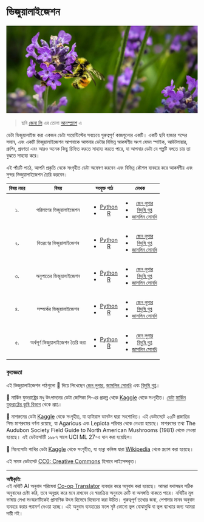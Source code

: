 <!--
CO_OP_TRANSLATOR_METADATA:
{
  "original_hash": "1441550a0d789796b2821e04f7f4cc94",
  "translation_date": "2025-08-27T10:06:49+00:00",
  "source_file": "3-Data-Visualization/README.md",
  "language_code": "bn"
}
-->
# ভিজুয়ালাইজেশন

![ল্যাভেন্ডার ফুলে একটি মৌমাছি](../../../translated_images/bee.0aa1d91132b12e3a8994b9ca12816d05ce1642010d9b8be37f8d37365ba845cf.bn.jpg)
> ছবি <a href="https://unsplash.com/@jenna2980?utm_source=unsplash&utm_medium=referral&utm_content=creditCopyText">জেনা লি</a> এর তোলা <a href="https://unsplash.com/s/photos/bees-in-a-meadow?utm_source=unsplash&utm_medium=referral&utm_content=creditCopyText">আনস্প্ল্যাশ</a> এ

ডেটা ভিজুয়ালাইজ করা একজন ডেটা সায়েন্টিস্টের সবচেয়ে গুরুত্বপূর্ণ কাজগুলোর একটি। একটি ছবি হাজার শব্দের সমান, এবং একটি ভিজুয়ালাইজেশন আপনাকে আপনার ডেটার বিভিন্ন আকর্ষণীয় অংশ যেমন স্পাইক, আউটলায়ার, গ্রুপিং, প্রবণতা এবং আরও অনেক কিছু চিহ্নিত করতে সাহায্য করতে পারে, যা আপনার ডেটা যে গল্পটি বলতে চায় তা বুঝতে সাহায্য করে।

এই পাঁচটি পাঠে, আপনি প্রকৃতি থেকে সংগৃহীত ডেটা অন্বেষণ করবেন এবং বিভিন্ন কৌশল ব্যবহার করে আকর্ষণীয় এবং সুন্দর ভিজুয়ালাইজেশন তৈরি করবেন।

| বিষয় নম্বর | বিষয় | সংযুক্ত পাঠ | লেখক |
| :-----------: | :--: | :-----------: | :----: |
| ১. | পরিমাণের ভিজুয়ালাইজেশন | <ul> <li> [Python](09-visualization-quantities/README.md)</li>  <li>[R](../../../3-Data-Visualization/R/09-visualization-quantities) </li> </ul>|<ul> <li> [জেন লুপার](https://twitter.com/jenlooper)</li><li> [বিদুষি গুপ্ত](https://github.com/Vidushi-Gupta)</li> <li>[জাসলিন সোনধি](https://github.com/jasleen101010)</li></ul> |
| ২. | বিতরণের ভিজুয়ালাইজেশন | <ul> <li> [Python](10-visualization-distributions/README.md)</li>  <li>[R](../../../3-Data-Visualization/R/10-visualization-distributions) </li> </ul>|<ul> <li> [জেন লুপার](https://twitter.com/jenlooper)</li><li> [বিদুষি গুপ্ত](https://github.com/Vidushi-Gupta)</li> <li>[জাসলিন সোনধি](https://github.com/jasleen101010)</li></ul> |
| ৩. | অনুপাতের ভিজুয়ালাইজেশন | <ul> <li> [Python](11-visualization-proportions/README.md)</li>  <li>[R](../../../3-Data-Visualization) </li> </ul>|<ul> <li> [জেন লুপার](https://twitter.com/jenlooper)</li><li> [বিদুষি গুপ্ত](https://github.com/Vidushi-Gupta)</li> <li>[জাসলিন সোনধি](https://github.com/jasleen101010)</li></ul> |
| ৪. | সম্পর্কের ভিজুয়ালাইজেশন | <ul> <li> [Python](12-visualization-relationships/README.md)</li>  <li>[R](../../../3-Data-Visualization) </li> </ul>|<ul> <li> [জেন লুপার](https://twitter.com/jenlooper)</li><li> [বিদুষি গুপ্ত](https://github.com/Vidushi-Gupta)</li> <li>[জাসলিন সোনধি](https://github.com/jasleen101010)</li></ul> |
| ৫. | অর্থপূর্ণ ভিজুয়ালাইজেশন তৈরি করা | <ul> <li> [Python](13-meaningful-visualizations/README.md)</li>  <li>[R](../../../3-Data-Visualization) </li> </ul>|<ul> <li> [জেন লুপার](https://twitter.com/jenlooper)</li><li> [বিদুষি গুপ্ত](https://github.com/Vidushi-Gupta)</li> <li>[জাসলিন সোনধি](https://github.com/jasleen101010)</li></ul> |

### কৃতজ্ঞতা

এই ভিজুয়ালাইজেশন পাঠগুলো 🌸 দিয়ে লিখেছেন [জেন লুপার](https://twitter.com/jenlooper), [জাসলিন সোনধি](https://github.com/jasleen101010) এবং [বিদুষি গুপ্ত](https://github.com/Vidushi-Gupta)।

🍯 মার্কিন যুক্তরাষ্ট্রের মধু উৎপাদনের ডেটা জেসিকা লি-এর প্রকল্প থেকে [Kaggle](https://www.kaggle.com/jessicali9530/honey-production) থেকে সংগৃহীত। [ডেটা](https://usda.library.cornell.edu/concern/publications/rn301137d) [মার্কিন যুক্তরাষ্ট্রের কৃষি বিভাগ](https://www.nass.usda.gov/About_NASS/index.php) থেকে প্রাপ্ত।

🍄 মাশরুমের ডেটা [Kaggle](https://www.kaggle.com/hatterasdunton/mushroom-classification-updated-dataset) থেকে সংগৃহীত, যা হ্যাটারাস ডানটন দ্বারা সংশোধিত। এই ডেটাসেটে ২৩টি প্রজাতির গিল্ড মাশরুমের বর্ণনা রয়েছে, যা Agaricus এবং Lepiota পরিবার থেকে নেওয়া হয়েছে। মাশরুমের তথ্য The Audubon Society Field Guide to North American Mushrooms (1981) থেকে নেওয়া হয়েছে। এই ডেটাসেটটি ১৯৮৭ সালে UCI ML 27-এ দান করা হয়েছিল।

🦆 মিনেসোটা পাখির ডেটা [Kaggle](https://www.kaggle.com/hannahcollins/minnesota-birds) থেকে সংগৃহীত, যা হান্না কলিন্স দ্বারা [Wikipedia](https://en.wikipedia.org/wiki/List_of_birds_of_Minnesota) থেকে স্ক্র্যাপ করা হয়েছে।

এই সমস্ত ডেটাসেট [CC0: Creative Commons](https://creativecommons.org/publicdomain/zero/1.0/) হিসাবে লাইসেন্সকৃত।

---

**অস্বীকৃতি**:  
এই নথিটি AI অনুবাদ পরিষেবা [Co-op Translator](https://github.com/Azure/co-op-translator) ব্যবহার করে অনুবাদ করা হয়েছে। আমরা যথাসম্ভব সঠিক অনুবাদের চেষ্টা করি, তবে অনুগ্রহ করে মনে রাখবেন যে স্বয়ংক্রিয় অনুবাদে ত্রুটি বা অসঙ্গতি থাকতে পারে। নথিটির মূল ভাষায় লেখা সংস্করণটিকেই প্রামাণিক উৎস হিসেবে বিবেচনা করা উচিত। গুরুত্বপূর্ণ তথ্যের জন্য, পেশাদার মানব অনুবাদ ব্যবহার করার পরামর্শ দেওয়া হচ্ছে। এই অনুবাদ ব্যবহারের ফলে সৃষ্ট কোনো ভুল বোঝাবুঝি বা ভুল ব্যাখ্যার জন্য আমরা দায়ী নই।